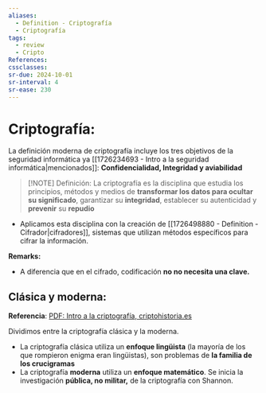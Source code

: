 ```yaml
---
aliases:
  - Definition - Criptografía
  - Criptografía
tags:
  - review
  - Cripto
References: 
cssclasses:
sr-due: 2024-10-01
sr-interval: 4
sr-ease: 230
---
```

# Criptografía:
La definición moderna de criptografía incluye los tres objetivos de la seguridad informática ya [[1726234693 - Intro a la seguridad informática|mencionados]]: **Confidencialidad, Integridad y aviabilidad**

> [!NOTE] Definición:
> La criptografía es la disciplina que estudia los principios, métodos y medios de **transformar los datos para ocultar su significado**, garantizar su **integridad**, establecer su autenticidad y **prevenir** su **repudio** 
+ Aplicamos esta disciplina con la creación de [[1726498880 - Definition - Cifrador|cifradores]], sistemas que utilizan métodos específicos para cifrar la información.

**Remarks:**
+ A diferencia que en el cifrado, codificación **no no necesita una clave.**
## Clásica y moderna:
**Referencia**: [PDF: Intro a la criptografía, criptohistoria.es](https://www.criptohistoria.es/files/I-Introduccion.pdf)

Dividimos entre la criptografía clásica y la moderna. 
+ La criptografía clásica utiliza un **enfoque lingüista** (la mayoría de los que rompieron enigma eran lingüistas), son problemas de **la familia de los crucigramas**
+ La criptografía **moderna** utiliza un **enfoque matemático**. Se inicia la investigación **pública, no militar,** de la criptografía con Shannon. 
